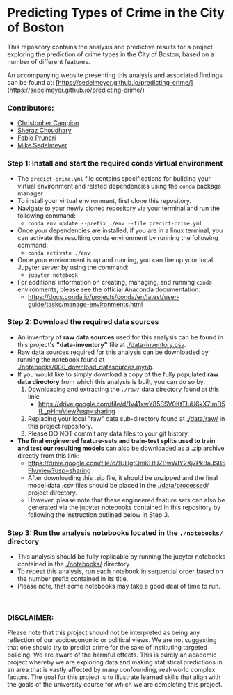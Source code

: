 # Predicting Types of Crime in the City of Boston

This repository contains the analysis and predictive results for a project exploring the prediction of crime types in the City of Boston, based on a number of different features.

An accompanying website presenting this analysis and associated findings can be found at: [https://sedelmeyer.github.io/predicting-crime/](https://sedelmeyer.github.io/predicting-crime/)

### Contributors:
- [Christopher Campion](https://github.com/ccampion)
- [Sheraz Choudhary](https://github.com/sherazch00)
- [Fabio Pruneri](https://github.com/FabioPru)
- [Mike Sedelmeyer](https://github.com/sedelmeyer)

### Step 1: Install and start the required conda virtual environment

- The `predict-crime.yml` file contains specifications for building your virtual environment and related dependencies using the `conda` package manager
- To install your virtual environment, first clone this repository.
- Navigate to your newly cloned repository via your terminal and run the following command:
    - `conda env update --prefix ./env --file predict-crime.yml`
- Once your dependencies are installed, if you are in a linux terminal, you can activate the resulting conda environment by running the following command:
    - `conda activate ./env`
- Once your environment is up and running, you can fire up your local Jupyter server by using the command:
    - `jupyter notebook`
- For additional information on creating, managing, and running `conda` environments, please see the official Anaconda documentation:
    - https://docs.conda.io/projects/conda/en/latest/user-guide/tasks/manage-environments.html

### Step 2: Download the required data sources

- An inventory of **raw data sources** used for this analysis can be found in this project's **"data-inventory"** file at [./data-inventory.csv](data-inventory.csv).
- Raw data sources required for this analysis can be downloaded by running the notebook found at [./notebooks/000_download_datasources.ipynb](notebooks/000_download_datasources.ipynb).
- If you would like to simply download a copy of the fully populated **raw data directory** from which this analysis is built, you can do so by:
    1. Downloading and extracting the `./raw/` data directory found at this link:
        - https://drive.google.com/file/d/1v41xwY85SSV0KtTIuU6kX7ImD5fL_pHm/view?usp=sharing
    2. Replacing your local "raw" data sub-directory found at [./data/raw/](data/raw) in this project repository.
    3. Please DO NOT commit any data files to your git history.
- **The final engineered feature-sets and train-test splits used to train and test our resulting models** can also be downloaded as a .zip archive directly from this link:
    - https://drive.google.com/file/d/1UHgtQniKHfJZBwWIY2Xj7Pk8aJSB5Flv/view?usp=sharing
    - After downloading this .zip file, it should be unzipped and the final model data .csv files should be placed in the [./data/processed/](data/processed) project directory.
    - However, please note that these engineered feature sets can also be generated via the jupyter notebooks contained in this repository by following the instruction outlined below in Step 3.

### Step 3: Run the analysis notebooks located in the `./notebooks/` directory

- This analysis should be fully replicable by running the jupyter notebooks contained in the [./notebooks/](notebooks) directory.
- To repeat this analysis, run each notebook in sequential order based on the number prefix contained in its title.
- Please note, that some notebooks may take a good deal of time to run.


<br>

### DISCLAIMER:
Please note that this project should not be interpreted as being any reflection of our socioeconomic  or  political views. We are not suggesting that one should try to predict crime for the sake of instituting targeted policing. We are aware of the harmful effects. This is purely an academic project whereby we are exploring data and making statistical predictions in an area that is vastly affected by many confounding, real-world complex factors. The goal for this project is to illustrate learned skills that align with the goals of the university course for which we are completing this project.
